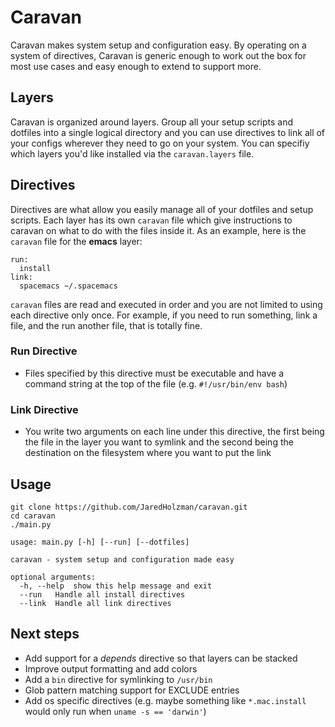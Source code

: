 # Caravan

Caravan makes system setup and configuration easy. By operating on a system of directives, Caravan is generic enough to work out the box for most use cases and easy enough to extend to support more.

## Layers
Caravan is organized around layers. Group all your setup scripts and dotfiles into a single logical directory and you can use directives to link all of your configs wherever they need to go on your system. You can specifiy which layers you'd like installed via the `caravan.layers` file.

## Directives
Directives are what allow you easily manage all of your dotfiles and setup scripts. Each layer has its own `caravan` file which give instructions to caravan on what to do with the files inside it. As an example, here is the `caravan` file for the **emacs** layer:
```
run:
  install
link:
  spacemacs ~/.spacemacs
```
`caravan` files are read and executed in order and you are not limited to using each directive only once. For example, if you need to run something, link a file, and the run another file, that is totally fine.
### Run Directive
* Files specified by this directive must be executable and have a command string at the top of the file (e.g. `#!/usr/bin/env bash`)
### Link Directive
* You write two arguments on each line under this directive, the first being the file in the layer you want to symlink and the second being the destination on the filesystem where you want to put the link
## Usage
```
git clone https://github.com/JaredHolzman/caravan.git
cd caravan
./main.py
```

```
usage: main.py [-h] [--run] [--dotfiles]

caravan - system setup and configuration made easy

optional arguments:
  -h, --help  show this help message and exit
  --run   Handle all install directives
  --link  Handle all link directives
```

## Next steps
* Add support for a *depends* directive so that layers can be stacked
* Improve output formatting and add colors
* Add a `bin` directive for symlinking to `/usr/bin`
* Glob pattern matching support for EXCLUDE entries
* Add os specific directives (e.g. maybe something like `*.mac.install` would only run when `uname -s == 'darwin'`)

